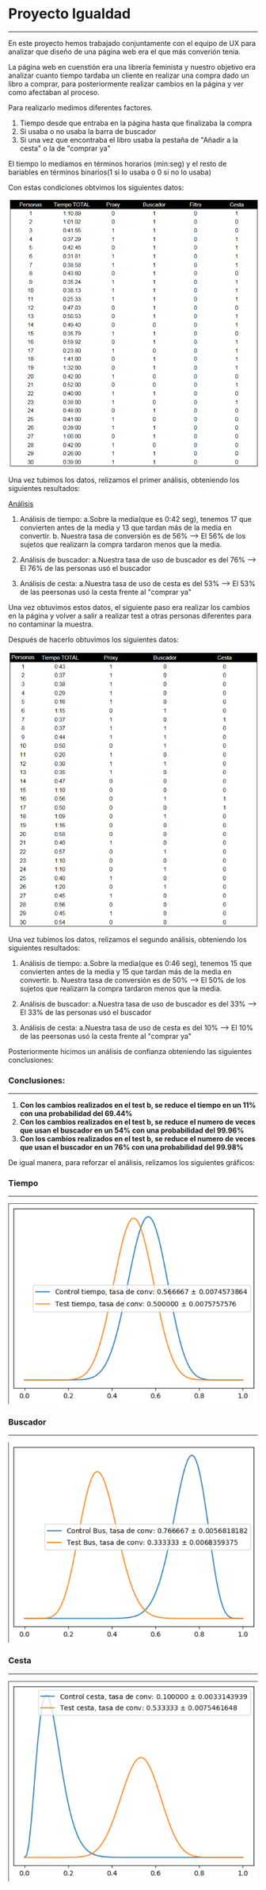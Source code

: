 # Proyecto Igualdad
---

En este proyecto hemos trabajado conjuntamente con el equipo de UX para analizar que diseño de una página web era el que más converión tenía.

La página web en cuenstión era una librería feminista y nuestro objetivo era analizar cuanto tiempo tardaba un cliente en realizar una compra dado un libro a comprar, para posteriormente realizar cambios en la página y ver como afectaban al proceso.  

Para realizarlo medimos diferentes factores.  

1. Tiempo desde que entraba en la página hasta que finalizaba la compra  
2. Si usaba o no usaba la barra de buscador  
3. Si una vez que encontraba el libro usaba la pestaña de "Añadir a la cesta" o la de "comprar ya"  

El tiempo lo medíamos en términos horarios (min:seg) y el resto de bariables en términos binarios(1 si lo usaba o 0 si no lo usaba)  

Con estas condiciones obtvimos los siguientes datos:  

![DatA](./img/DatA.png)  

Una vez tubimos los datos, relizamos el primer análisis, obteniendo los siguientes resultados:

[Análisis](./doc/Presentación_Data.ipynb)  

1. Análisis de tiempo:
    a.Sobre la media(que es 0:42 seg), tenemos 17 que convierten antes de la media y 13 que tardan más de la media en convertir.
    b. Nuestra tasa de conversión es de 56% --> El 56% de los sujetos que realizarn la compra tardaron menos que la media.

2. Análisis de buscador:
    a.Nuestra tasa de uso de buscador es del 76%  -->  El 76% de las personas usó el buscador

3. Análisis de cesta:
    a.Nuestra tasa de uso de cesta es del 53%  -->  El 53% de las peersonas usó la cesta frente al "comprar ya"


Una vez obtuvimos estos datos, el siguiente paso era realizar los cambios en la página y volver a salir a realizar test a otras personas diferentes para no contaminar la muestra.

Después de hacerlo obtuvimos los siguientes datos:

![DatB](./img/DatB.png)  

Una vez tubimos los datos, relizamos el segundo análisis, obteniendo los siguientes resultados:

1. Análisis de tiempo:
    a.Sobre la media(que es 0:46 seg), tenemos 15 que convierten antes de la media y 15 que tardan más de la media en convertir.
    b. Nuestra tasa de conversión es de 50% --> El 50% de los sujetos que realizarn la compra tardaron menos que la media.

2. Análisis de buscador:
    a.Nuestra tasa de uso de buscador es del 33%  -->  El 33% de las personas usó el buscador

3. Análisis de cesta:
    a.Nuestra tasa de uso de cesta es del 10%  -->  El 10% de las peersonas usó la cesta frente al "comprar ya"


Posteriormente hicimos un análisis de confianza obteniendo las siguientes conclusiones:

### Conclusiones:
---

1. **Con los cambios realizados en el test b, se reduce el tiempo en un 11% con una probabilidad del 69.44%**    
2. **Con los cambios realizados en el test b, se reduce el numero de veces que usan el buscador en un 54% con una probabilidad del 99.96%**    
3. **Con los cambios realizados en el test b, se reduce el numero de veces que usan el buscador en un 76% con una probabilidad del 99.98%**    
  
De igual manera, para reforzar el análisis, relizamos los siguientes gráficos:
  
### Tiempo
---
![DatB](./img/Tiempo.png)  
### Buscador  
---
![DatB](./img/Buscador.png)  
### Cesta  
---
![DatB](./img/Cesta.png)  



